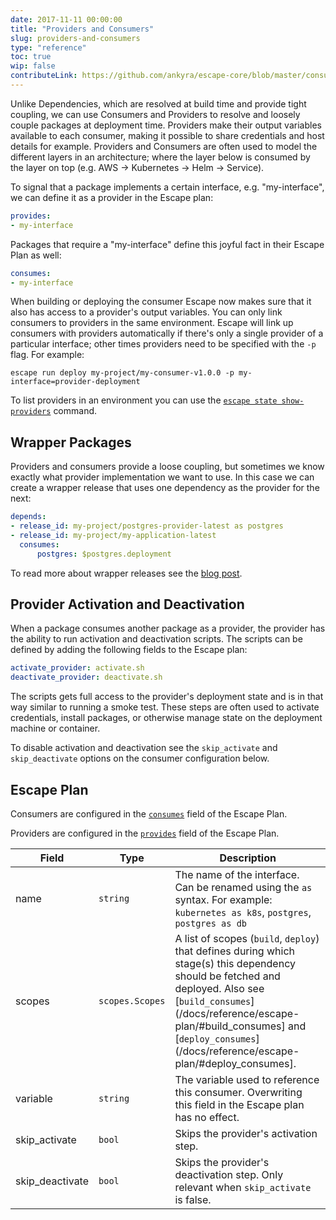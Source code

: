 ```yaml
---
date: 2017-11-11 00:00:00
title: "Providers and Consumers"
slug: providers-and-consumers
type: "reference"
toc: true
wip: false
contributeLink: https://github.com/ankyra/escape-core/blob/master/consumer.go
---
```


Unlike Dependencies, which are resolved at build time and provide tight
coupling, we can use Consumers and Providers to resolve and loosely couple
packages at deployment time. Providers make their output variables available to
each consumer, making it possible to share credentials and host details for
example. Providers and Consumers are often used to model the different layers
in an architecture; where the layer below is consumed by the layer on top (e.g.
AWS -> Kubernetes -> Helm -> Service).

To signal that a package implements a certain interface, e.g. "my-interface", we can
define it as a provider in the Escape plan:

```yaml
provides:
- my-interface
```

Packages that require a "my-interface" define this joyful fact in their Escape
Plan as well:

```yaml
consumes:
- my-interface
```

When building or deploying the consumer Escape now makes sure that it also has
access to a provider's output variables. You can only link consumers to
providers in the same environment. Escape will link up consumers with providers
automatically if there's only a single provider of a particular interface; other
times providers need to be specified with the `-p` flag. For example:

```
escape run deploy my-project/my-consumer-v1.0.0 -p my-interface=provider-deployment
```

To list providers in an environment you can use the [`escape state
show-providers`](/docs/reference/escape_state_show-providers/) command.

## Wrapper Packages

Providers and consumers provide a loose coupling, but sometimes we know exactly
what provider implementation we want to use. In this case we can create a wrapper
release that uses one dependency as the provider for the next:

```yaml
depends:
- release_id: my-project/postgres-provider-latest as postgres
- release_id: my-project/my-application-latest
  consumes:
	  postgres: $postgres.deployment
```

To read more about wrapper releases see the [blog post](https://www.ankyra.io/blog/combining-packages-into-platforms/).

## Provider Activation and Deactivation

When a package consumes another package as a provider, the provider has the
ability to run activation and deactivation scripts. The scripts can be defined by
adding the following fields to the Escape plan:

```yaml
activate_provider: activate.sh
deactivate_provider: deactivate.sh
```

The scripts gets full access to the provider's deployment state and is in that
way similar to running a smoke test. These steps are often used to activate
credentials, install packages, or otherwise manage state on the deployment
machine or container.

To disable activation and deactivation see the `skip_activate` and `skip_deactivate` options
on the consumer configuration below.

## Escape Plan

Consumers are configured in the [`consumes`](/docs/reference/escape-plan/#consumes)
field of the Escape Plan.

Providers are configured in the [`provides`](/docs/reference/escape-plan/#provides)
field of the Escape Plan.


Field | Type | Description
------|------|-------------
|name|`string`|The name of the interface. Can be renamed using the `as` syntax. For example: `kubernetes as k8s`, `postgres`, `postgres as db` 
|scopes|`scopes.Scopes`|A list of scopes (`build`, `deploy`) that defines during which stage(s) this dependency should be fetched and deployed. Also see [`build_consumes`](/docs/reference/escape-plan/#build_consumes] and [`deploy_consumes`](/docs/reference/escape-plan/#deploy_consumes]. 
|variable|`string`|The variable used to reference this consumer. Overwriting this field in the Escape plan has no effect. 
|skip_activate|`bool`|Skips the provider's activation step. 
|skip_deactivate|`bool`|Skips the provider's deactivation step. Only relevant when `skip_activate` is false. 

